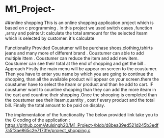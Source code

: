 # M1_Project-
##online shopping
This is an online shopping application project which is based on c programming . In this project we used switch cases ,function ,array and pointer.It calculate the total ammount for the selected iteam which is selected by customer. it's calculate

Functionality Provided
Coustumer will be purchase shoes,clothing,tshirts jeans and many more of different brand .
Coustumer can able to add multiple ittem .
Coustumer can reduce the item and add new item.
Coustumer can see their total at the end of shopping and get the bill .
Approach
Firstly the main menu will be appear on screen to the coustumer. Then you have to enter you name by which you are going to continue the shopping, than all the available product will appear on your screen.them the coustumer have to select the iteam or product and than he add to cart. IF coustumer want to countine shopping than they can add the more iteam in the cart and countine their shopping .Once the shooping is completed than the coustumer see their iteam,quantity , cost f every product and the total bill. Finally the total amount to be paid on display.

The implementation of the functionality
The below provided link take you to the C coding of the application : https://github.com/Atulsingh20/M1_Project-/blob/d8bea39ed521d245b3edf7a5f3ae865c2e7173fe/project_shopping.c
